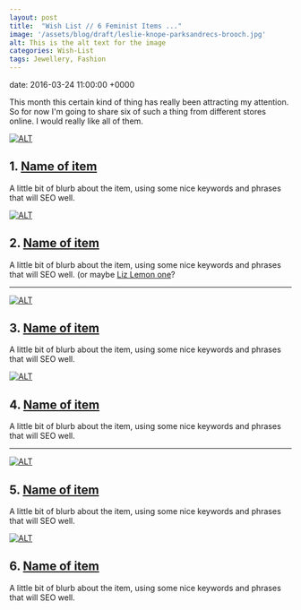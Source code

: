 ```yaml
---
layout: post
title:  "Wish List // 6 Feminist Items ..."
image: '/assets/blog/draft/leslie-knope-parksandrecs-brooch.jpg'
alt: This is the alt text for the image
categories: Wish-List
tags: Jewellery, Fashion
---
```


date:   2016-03-24 11:00:00 +0000

This month this certain kind of thing has really been attracting my attention. So for now I'm going to share six of such a thing from different stores online. I would really like all of them.

<div class="row">
	<div class="col-md-6">
		<a href="https://www.etsy.com/listing/61584138/book-brooch-available-in-8-different" title=""><img src="/assets/blog/draft/open-book-wooden-brooch.jpg" alt="ALT"></a>
		<h2>1. <a href="https://www.etsy.com/listing/61584138/book-brooch-available-in-8-different">Name of item</a></h2>
		<p>A little bit of blurb about the item, using some nice keywords and phrases that will SEO well.</p>
	</div>
	<div class="col-md-6">
		<a href="http://shopkategabrielle.com/collections/brooches/products/leslie-knope-brooch-1" title=""><img src="/assets/blog/draft/leslie-knope-parksandrecs-brooch.jpg" alt="ALT"></a>
		<h2>2. <a href="http://shopkategabrielle.com/collections/brooches/products/leslie-knope-brooch-1">Name of item</a></h2>
		<p>A little bit of blurb about the item, using some nice keywords and phrases that will SEO well. (or maybe <a href="http://shopkategabrielle.com/collections/brooches/products/liz-lemon-brooch-1)" title="">Liz Lemon one</a>?</p>
	</div>
</div>

* * *

<div class="row">
	<div class="col-md-6">
		<a href="https://www.etsy.com/listing/201633708/tea-and-books-wooden-brooch-pin-badge" title=""><img src="/assets/blog/draft/drink-tea-read-books-wooden-brooch.jpg" alt="ALT"></a>
		<h2>3. <a href="https://www.etsy.com/listing/201633708/tea-and-books-wooden-brooch-pin-badge">Name of item</a></h2>
		<p>A little bit of blurb about the item, using some nice keywords and phrases that will SEO well.</p>
	</div>
	<div class="col-md-6">
		<a href="http://shoptuesday.com/collections/pins/products/girls-pennant-pin" title=""><img src="/assets/blog/draft/rose-gold-girls-pin.jpg" alt="ALT"></a>
		<h2>4. <a href="http://shoptuesday.com/collections/pins/products/girls-pennant-pin">Name of item</a></h2>
		<p>A little bit of blurb about the item, using some nice keywords and phrases that will SEO well.</p>
	</div>
</div>

* * *

<div class="row">
	<div class="col-md-6">
		<a href="http://www.notonthehighstreet.com/katerowlandillustration/product/feminist-illustrated-wooden-brooch" title=""><img src="/assets/blog/draft/feminist-heart-star-wooden-brooch.jpg" alt="ALT"></a>
		<h2>5. <a href="http://www.notonthehighstreet.com/katerowlandillustration/product/feminist-illustrated-wooden-brooch">Name of item</a></h2>
		<p>A little bit of blurb about the item, using some nice keywords and phrases that will SEO well.</p>
	</div>
	<div class="col-md-6">
		<a href="http://hannahzakari.co.uk/collections/hug-a-porcupine/products/audrey-jeanne-pink-cat-lying-down-brooch" title=""><img src="/assets/blog/draft/gold-pink-cat-pin.jpg" alt="ALT"></a>
		<h2>6. <a href="http://hannahzakari.co.uk/collections/hug-a-porcupine/products/audrey-jeanne-pink-cat-lying-down-brooch">Name of item</a></h2>
		<p>A little bit of blurb about the item, using some nice keywords and phrases that will SEO well.</p>
	</div>
</div>
